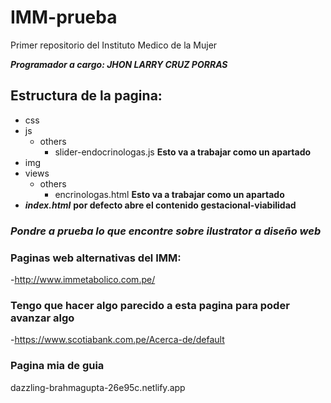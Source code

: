 # IMM-prueba
Primer repositorio del Instituto Medico de la Mujer


***Programador a cargo: JHON LARRY CRUZ PORRAS***

## Estructura de la pagina:

- css
- js
    - others
        - slider-endocrinologas.js **Esto va a trabajar como un apartado**
- img
- views
    - others
        - encrinologas.html **Esto va a trabajar como un apartado**
- ***index.html***  **por defecto abre el contenido gestacional-viabilidad**


### ***Pondre a prueba lo que encontre sobre ilustrator a diseño web***

### Paginas web alternativas del IMM:
-http://www.immetabolico.com.pe/

### Tengo que hacer algo parecido a esta pagina para poder avanzar algo
-https://www.scotiabank.com.pe/Acerca-de/default

### Pagina mia de guia
dazzling-brahmagupta-26e95c.netlify.app